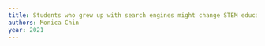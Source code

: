 ```yaml
---
title: Students who grew up with search engines might change STEM education forever
authors: Monica Chin
year: 2021
---
```


